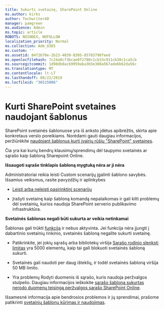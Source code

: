 ```yaml
---
title: Sukurti svetainę, SharePoint Online
ms.author: kirks
author: Techwriter40
manager: pamgreen
ms.audience: Admin
ms.topic: article
ROBOTS: NOINDEX, NOFOLLOW
localization_priority: Normal
ms.collection: Adm_O365
ms.custom: ''
ms.assetid: 84f2b70e-2b23-4039-8305-85783798feed
ms.openlocfilehash: 7c24a0cf3bcae0f2780c1cb33c911cb38c1ca5cb
ms.sourcegitcommit: 1d98db8acb9959aba3b5e308a567ade6b62da56c
ms.translationtype: MT
ms.contentlocale: lt-LT
ms.lasthandoff: 08/22/2019
ms.locfileid: "36515006"
---
```

# <a name="create-sharepoint-sites-using-templates"></a>Kurti SharePoint svetaines naudojant šablonus

SharePoint svetainės šablonuose yra iš anksto įdėtus apibrėžtis, skirta apie konkretaus verslo poreikiams. Norėdami gauti daugiau informacijos, peržiūrėkite [naudojant šablonus kurti įvairių rūšių "SharePoint" svetaines](https://support.office.com/article/using-templates-to-create-different-kinds-of-sharepoint-sites-449eccec-ff99-4cf3-b62e-dcfee37e8da4).

Čia yra kai kurių bendrų klausimų/sprendimų dėl taupymo svetainės ar sąrašo kaip šabloną Sharepoint Online. 

**Išsaugoti sąraše tinklapis šabloną mygtuką nėra ar ji nėra**

Administratoriai reikia leisti Custom scenarijų įgalinti šablono savybės. Išsamius veiksmus, rasite pavyzdžių ir aplinkybes 

- [Leisti arba neleisti pasirinktinį scenarijų](https://docs.microsoft.com/sharepoint/allow-or-prevent-custom-script)

- Įrašyti svetainę kaip šabloną komandą nepalaikomas ir gali kilti problemų dėl svetainių, kurios naudoja SharePoint serverio publikavimo infrastruktūra.

**Svetainės šablonas negali būti sukurta ar veikia netinkamai**

Šablonas gali trūkti [funkciją](https://social.technet.microsoft.com/wiki/contents/articles/14423.sharepoint-2013-existing-features-guid.aspx) ir nebus aktyvinta. Jei funkcija nėra įjungti į dabartinio svetainių rinkinio, svetainės šabloną negalite sukurti svetainę.

- Patikrinkite, jei jokių sąrašų arba bibliotekų viršija [Sąrašo rodinio slenkstį limitas](https://support.office.com/article/Manage-large-lists-and-libraries-in-SharePoint-B8588DAE-9387-48C2-9248-C24122F07C59) yra 5000 elementų, kaip tai gali blokuoti svetainės šabloną sukurti.

- Svetainės gali naudoti per daug išteklių, ir todėl svetainės šabloną viršija 50 MB limito.


- Yra problemų Rodyti duomenis iš sąrašo, kuris naudoja peržvalgos stulpelio. Daugiau informacijos ieškokite [sąrašo šabloną sukurtas nerodo duomenų teisingą peržvalgos sąrašo SharePoint Online](https://support.office.com/article/template-generated-list-doesn-t-display-correct-data-for-a-column-in-sharepoint-online-20430b62-e40c-4f6f-8889-aa24e80d605a).

Išsamesnė informacija apie bendrosios problemos ir jų sprendimai, prašome patikrinti [svetainių šablonų kūrimas ir naudojimas](https://support.office.com/article/Create-and-use-site-templates-60371B0F-00E0-4C49-A844-34759EBDD989).



